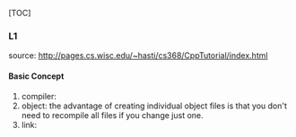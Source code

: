 [TOC]



### L1

source: http://pages.cs.wisc.edu/~hasti/cs368/CppTutorial/index.html

#### Basic Concept

1. compiler: 
2. object: the advantage of creating individual object files is that you don't need to recompile all files if you change just one.
3. link:

